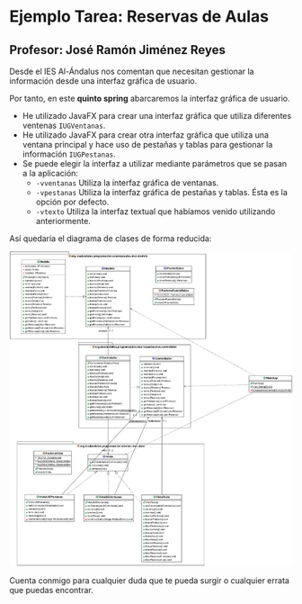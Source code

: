 # Ejemplo Tarea: Reservas de Aulas
## Profesor: José Ramón Jiménez Reyes

Desde el IES Al-Ándalus nos comentan que necesitan gestionar la información desde una interfaz gráfica de usuario.

Por tanto, en este **quinto spring** abarcaremos la interfaz gráfica de usuario.

- He utilizado JavaFX para crear una interfaz gráfica que utiliza diferentes ventenas `IUGVentanas`.
- He utilizado JavaFX para crear otra interfaz gráfica que utiliza una ventana principal y hace uso de pestañas y tablas para gestionar la información `IUGPestanas`.
- Se puede elegir la interfaz a utilizar mediante parámetros que se pasan a la aplicación:
    - `-vventanas` Utiliza la interfaz gráfica de ventanas.
    - `-vpestanas` Utiliza la interfaz gráfica de pestañas y tablas. Ésta es la opción por defecto.
    - `-vtexto` Utiliza la interfaz textual que habíamos venido utilizando anteriormente. 

Así quedaría el diagrama de clases de forma reducida:

![Diagrama de clases para reservasaulas](src/main/resources/org/iesalandalus/programacion/reservasaulas/reservasAulas.png)

Cuenta conmigo para cualquier duda que te pueda surgir o cualquier errata que puedas encontrar.


